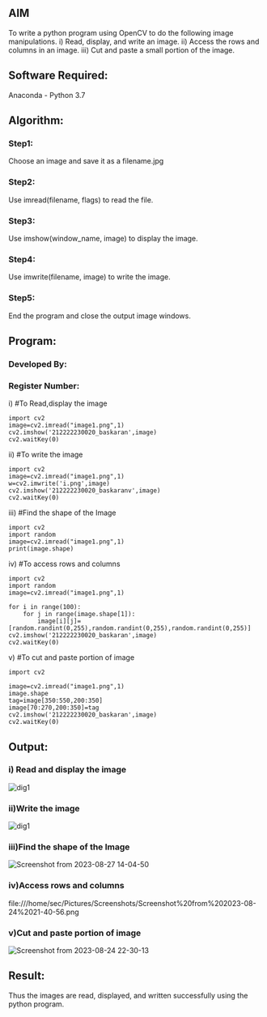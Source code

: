 ## AIM
To write a python program using OpenCV to do the following image manipulations.
i) Read, display, and write an image.
ii) Access the rows and columns in an image.
iii) Cut and paste a small portion of the image.

## Software Required:
Anaconda - Python 3.7
## Algorithm:
### Step1:
Choose an image and save it as a filename.jpg
### Step2:
Use imread(filename, flags) to read the file.
### Step3:
Use imshow(window_name, image) to display the image.
### Step4:
Use imwrite(filename, image) to write the image.
### Step5:
End the program and close the output image windows.
## Program:
### Developed By:
### Register Number: 
i) #To Read,display the image
```
import cv2
image=cv2.imread("image1.png",1)
cv2.imshow('212222230020_baskaran',image)
cv2.waitKey(0) 
```
ii) #To write the image
```
import cv2
image=cv2.imread("image1.png",1)
w=cv2.imwrite('i.png',image)
cv2.imshow('212222230020_baskaranv',image)
cv2.waitKey(0) 
```
iii) #Find the shape of the Image
```python3
import cv2
import random
image=cv2.imread("image1.png",1)
print(image.shape)
```
iv) #To access rows and columns

```python3
import cv2
import random
image=cv2.imread("image1.png",1)

for i in range(100):
    for j in range(image.shape[1]):
        image[i][j]=[random.randint(0,255),random.randint(0,255),random.randint(0,255)]
cv2.imshow('212222230020_baskaran',image)
cv2.waitKey(0)
```
v) #To cut and paste portion of image
```python3
import cv2

image=cv2.imread("image1.png",1)
image.shape
tag=image[350:550,200:350]
image[70:270,200:350]=tag
cv2.imshow('212222230020_baskaran',image)
cv2.waitKey(0)
```

## Output:

### i) Read and display the image
![dig1](https://github.com/BaskaranV15/READ-AND-WRITE-IMAGE/assets/118703522/ede8c40b-2e0a-4f5d-8503-24c8b32db96b)

### ii)Write the image
![dig1](https://github.com/BaskaranV15/READ-AND-WRITE-IMAGE/assets/118703522/e3928f5c-7736-4005-8ba2-3ed7ca9b69ad)
### iii)Find the shape of the Image
![Screenshot from 2023-08-27 14-04-50](https://github.com/BaskaranV15/READ-AND-WRITE-IMAGE/assets/118703522/92acc9a9-30fc-408d-87de-056e9d72d09f)

### iv)Access rows and columns

file:///home/sec/Pictures/Screenshots/Screenshot%20from%202023-08-24%2021-40-56.png

### v)Cut and paste portion of image
![Screenshot from 2023-08-24 22-30-13](https://github.com/BaskaranV15/READ-AND-WRITE-IMAGE/assets/118703522/8e72cd20-76f4-44f7-90b1-75c5eedc7b0a)


## Result:
Thus the images are read, displayed, and written successfully using the python program.
